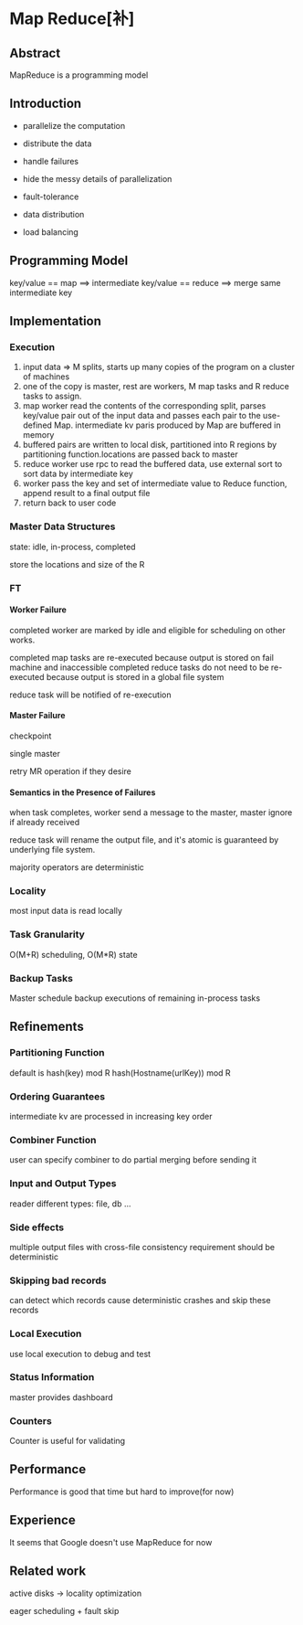 # Map Reduce[补]

## Abstract

MapReduce is a programming model

## Introduction

- parallelize the computation
- distribute the data
- handle failures

- hide the messy details of parallelization
- fault-tolerance
- data distribution
- load balancing

## Programming Model

key/value == map ==> intermediate key/value == reduce ==> merge same intermediate key

## Implementation

### Execution

1. input data => M splits, starts up many copies of the program on a cluster of machines
2. one of the copy is master, rest are workers, M map tasks and R reduce tasks to assign.
3. map worker read the contents of the corresponding split, parses key/value pair out of the input data and passes each pair to the use-defined Map. intermediate kv paris produced by Map are buffered in memory
4. buffered pairs are written to local disk, partitioned into R regions by partitioning function.locations are passed back to master
5. reduce worker use rpc to read the buffered data, use external sort to sort data by intermediate key
6. worker pass the key and set of intermediate value to Reduce function, append result to a final output file
7. return back to user code

### Master Data Structures

state: idle, in-process, completed

store the locations and size of the R

### FT

#### Worker Failure

completed worker are marked by idle and eligible for scheduling on other works.

completed map tasks are re-executed because output is stored on fail machine and inaccessible
completed reduce tasks do not need to be re-executed because output is stored in a global file system

reduce task will be notified of re-execution

#### Master Failure

checkpoint

single master

retry MR operation if they desire

#### Semantics in the Presence of Failures

when task completes, worker send a message to the master, master ignore if already received

reduce task will rename the output file, and it's atomic is guaranteed by underlying file system.

majority operators are deterministic

### Locality

most input data is read locally

### Task Granularity

O(M+R) scheduling, O(M*R) state

### Backup Tasks

Master schedule backup executions of remaining in-process tasks

## Refinements

### Partitioning Function

default is hash(key) mod R
hash(Hostname(urlKey)) mod R

### Ordering Guarantees

intermediate kv are processed in increasing key order

### Combiner Function

user can specify combiner to do partial merging before sending it 

### Input and Output Types

reader
different types: file, db ...

### Side effects

multiple output files with cross-file consistency requirement should be deterministic

### Skipping bad records

can detect which records cause deterministic crashes and skip these records

### Local Execution

use local execution to debug and test

### Status Information

master provides dashboard

### Counters

Counter is useful for validating

## Performance

Performance is good that time but hard to improve(for now)

## Experience

It seems that Google doesn't use MapReduce for now

## Related work

active disks -> locality optimization

eager scheduling + fault skip